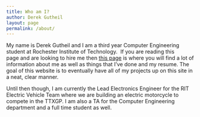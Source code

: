 ```yaml
---
title: Who am I?
author: Derek Gutheil
layout: page
permalink: /about/
---
```


<p style="text-align: left;">
  My name is Derek Gutheil and I am a third year Computer Engineering student at Rochester Institute of Technology.  If you are reading this page and are looking to hire me then <a href="http://derekgutheil.com/hire-me/">this page</a> is where you will find a lot of information about me as well as things that I&#8217;ve done and my resume. The goal of this website is to eventually have all of my projects up on this site in a neat, clear manner.
</p>

<p style="text-align: left;">
  Until then though, I am currently the Lead Electronics Engineer for the RIT Electric Vehicle Team where we are building an electric motorcycle to compete in the TTXGP. I am also a TA for the Computer Engineering department and a full time student as well.
</p>

<p style="text-align: left;">
